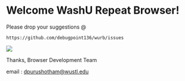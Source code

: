 # Welcome WashU Repeat Browser!

Please drop your suggestions @ 
```
https://github.com/debugpoint136/wurb/issues
```

![](https://dl.dropboxusercontent.com/spa/ry0atqxaxd315xf/3-2wo8ln.png)

Thanks,
Browser Development Team

email : dpurushotham@wustl.edu
